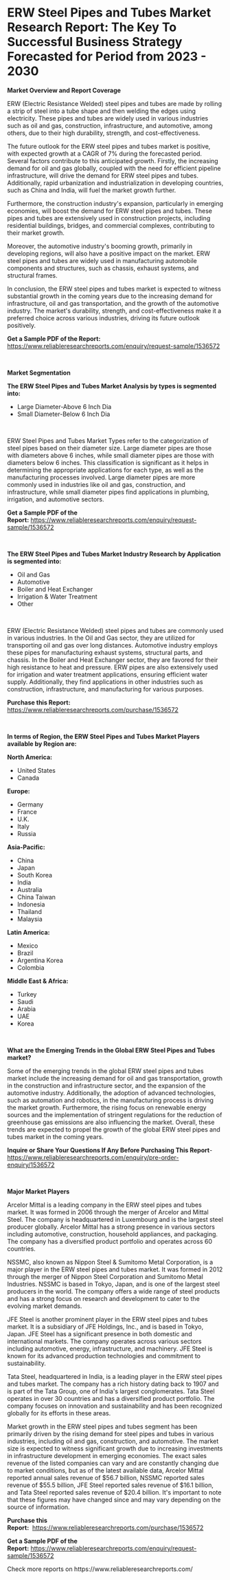 <p><h1>ERW Steel Pipes and Tubes Market Research Report: The Key To Successful Business Strategy Forecasted for Period from 2023 - 2030</h1></p><p><strong>Market Overview and Report Coverage</strong></p>
<p><p>ERW (Electric Resistance Welded) steel pipes and tubes are made by rolling a strip of steel into a tube shape and then welding the edges using electricity. These pipes and tubes are widely used in various industries such as oil and gas, construction, infrastructure, and automotive, among others, due to their high durability, strength, and cost-effectiveness.</p><p>The future outlook for the ERW steel pipes and tubes market is positive, with expected growth at a CAGR of 7% during the forecasted period. Several factors contribute to this anticipated growth. Firstly, the increasing demand for oil and gas globally, coupled with the need for efficient pipeline infrastructure, will drive the demand for ERW steel pipes and tubes. Additionally, rapid urbanization and industrialization in developing countries, such as China and India, will fuel the market growth further.</p><p>Furthermore, the construction industry's expansion, particularly in emerging economies, will boost the demand for ERW steel pipes and tubes. These pipes and tubes are extensively used in construction projects, including residential buildings, bridges, and commercial complexes, contributing to their market growth.</p><p>Moreover, the automotive industry's booming growth, primarily in developing regions, will also have a positive impact on the market. ERW steel pipes and tubes are widely used in manufacturing automobile components and structures, such as chassis, exhaust systems, and structural frames.</p><p>In conclusion, the ERW steel pipes and tubes market is expected to witness substantial growth in the coming years due to the increasing demand for infrastructure, oil and gas transportation, and the growth of the automotive industry. The market's durability, strength, and cost-effectiveness make it a preferred choice across various industries, driving its future outlook positively.</p></p>
<p><strong>Get a Sample PDF of the Report:</strong> <a href="https://www.reliableresearchreports.com/enquiry/request-sample/1536572">https://www.reliableresearchreports.com/enquiry/request-sample/1536572</a></p>
<p>&nbsp;</p>
<p><strong>Market Segmentation</strong></p>
<p><strong>The ERW Steel Pipes and Tubes Market Analysis by types is segmented into:</strong></p>
<p><ul><li>Large Diameter-Above 6 Inch Dia</li><li>Small Diameter-Below 6 Inch Dia</li></ul></p>
<p>&nbsp;</p>
<p><p>ERW Steel Pipes and Tubes Market Types refer to the categorization of steel pipes based on their diameter size. Large diameter pipes are those with diameters above 6 inches, while small diameter pipes are those with diameters below 6 inches. This classification is significant as it helps in determining the appropriate applications for each type, as well as the manufacturing processes involved. Large diameter pipes are more commonly used in industries like oil and gas, construction, and infrastructure, while small diameter pipes find applications in plumbing, irrigation, and automotive sectors.</p></p>
<p><strong>Get a Sample PDF of the Report:</strong>&nbsp;<a href="https://www.reliableresearchreports.com/enquiry/request-sample/1536572">https://www.reliableresearchreports.com/enquiry/request-sample/1536572</a></p>
<p>&nbsp;</p>
<p><strong>The ERW Steel Pipes and Tubes Market Industry Research by Application is segmented into:</strong></p>
<p><ul><li>Oil and Gas</li><li>Automotive</li><li>Boiler and Heat Exchanger</li><li>Irrigation & Water Treatment</li><li>Other</li></ul></p>
<p>&nbsp;</p>
<p><p>ERW (Electric Resistance Welded) steel pipes and tubes are commonly used in various industries. In the Oil and Gas sector, they are utilized for transporting oil and gas over long distances. Automotive industry employs these pipes for manufacturing exhaust systems, structural parts, and chassis. In the Boiler and Heat Exchanger sector, they are favored for their high resistance to heat and pressure. ERW pipes are also extensively used for irrigation and water treatment applications, ensuring efficient water supply. Additionally, they find applications in other industries such as construction, infrastructure, and manufacturing for various purposes.</p></p>
<p><strong>Purchase this Report:</strong>&nbsp; <a href="https://www.reliableresearchreports.com/purchase/1536572">https://www.reliableresearchreports.com/purchase/1536572</a></p>
<p>&nbsp;</p>
<p><strong>In terms of Region, the ERW Steel Pipes and Tubes Market Players available by Region are:</strong></p>
<p>
    <p> <strong> North America: </strong>
        <ul>
            <li>United States</li>
            <li>Canada</li>
        </ul>
        </p> 
    <p> <strong> Europe: </strong>
        <ul>
            <li>Germany</li>
            <li>France</li>
            <li>U.K.</li>
            <li>Italy</li>
            <li>Russia</li>
        </ul>
        </p> 
    <p> <strong> Asia-Pacific: </strong>
        <ul>
            <li>China</li>
            <li>Japan</li>
            <li>South Korea</li>
            <li>India</li>
            <li>Australia</li>
            <li>China Taiwan</li>
            <li>Indonesia</li>
            <li>Thailand</li>
            <li>Malaysia</li>
        </ul>
        </p> 
    <p> <strong> Latin America: </strong>
        <ul>
            <li>Mexico</li>
            <li>Brazil</li>
            <li>Argentina Korea</li>
            <li>Colombia</li>
        </ul>
        </p> 
    <p> <strong> Middle East & Africa: </strong>
        <ul>
            <li>Turkey</li>
            <li>Saudi</li>
            <li>Arabia</li>
            <li>UAE</li>
            <li>Korea</li>
        </ul>
    </p>
    </p>
<p>&nbsp;</p>
<p><strong>What are the Emerging Trends in the Global ERW Steel Pipes and Tubes market?</strong></p>
<p><p>Some of the emerging trends in the global ERW steel pipes and tubes market include the increasing demand for oil and gas transportation, growth in the construction and infrastructure sector, and the expansion of the automotive industry. Additionally, the adoption of advanced technologies, such as automation and robotics, in the manufacturing process is driving the market growth. Furthermore, the rising focus on renewable energy sources and the implementation of stringent regulations for the reduction of greenhouse gas emissions are also influencing the market. Overall, these trends are expected to propel the growth of the global ERW steel pipes and tubes market in the coming years.</p></p>
<p><strong>Inquire or Share Your Questions If Any Before Purchasing This Report</strong>- <a href="https://www.reliableresearchreports.com/enquiry/pre-order-enquiry/1536572">https://www.reliableresearchreports.com/enquiry/pre-order-enquiry/1536572</a></p>
<p>&nbsp;</p>
<p><strong>Major Market Players</strong></p>
<p><p>Arcelor Mittal is a leading company in the ERW steel pipes and tubes market. It was formed in 2006 through the merger of Arcelor and Mittal Steel. The company is headquartered in Luxembourg and is the largest steel producer globally. Arcelor Mittal has a strong presence in various sectors including automotive, construction, household appliances, and packaging. The company has a diversified product portfolio and operates across 60 countries.</p><p>NSSMC, also known as Nippon Steel & Sumitomo Metal Corporation, is a major player in the ERW steel pipes and tubes market. It was formed in 2012 through the merger of Nippon Steel Corporation and Sumitomo Metal Industries. NSSMC is based in Tokyo, Japan, and is one of the largest steel producers in the world. The company offers a wide range of steel products and has a strong focus on research and development to cater to the evolving market demands.</p><p>JFE Steel is another prominent player in the ERW steel pipes and tubes market. It is a subsidiary of JFE Holdings, Inc., and is based in Tokyo, Japan. JFE Steel has a significant presence in both domestic and international markets. The company operates across various sectors including automotive, energy, infrastructure, and machinery. JFE Steel is known for its advanced production technologies and commitment to sustainability.</p><p>Tata Steel, headquartered in India, is a leading player in the ERW steel pipes and tubes market. The company has a rich history dating back to 1907 and is part of the Tata Group, one of India's largest conglomerates. Tata Steel operates in over 30 countries and has a diversified product portfolio. The company focuses on innovation and sustainability and has been recognized globally for its efforts in these areas.</p><p>Market growth in the ERW steel pipes and tubes segment has been primarily driven by the rising demand for steel pipes and tubes in various industries, including oil and gas, construction, and automotive. The market size is expected to witness significant growth due to increasing investments in infrastructure development in emerging economies. The exact sales revenue of the listed companies can vary and are constantly changing due to market conditions, but as of the latest available data, Arcelor Mittal reported annual sales revenue of $56.7 billion, NSSMC reported sales revenue of $55.5 billion, JFE Steel reported sales revenue of $16.1 billion, and Tata Steel reported sales revenue of $20.4 billion. It's important to note that these figures may have changed since and may vary depending on the source of information.</p></p>
<p><strong>Purchase this Report:</strong>&nbsp;&nbsp;<a href="https://www.reliableresearchreports.com/purchase/1536572">https://www.reliableresearchreports.com/purchase/1536572</a></p>
<p></p>
<p><strong>Get a Sample PDF of the Report:</strong>&nbsp;<a href="https://www.reliableresearchreports.com/enquiry/request-sample/1536572">https://www.reliableresearchreports.com/enquiry/request-sample/1536572</a></p>
<p>Check more reports on https://www.reliableresearchreports.com/</p>